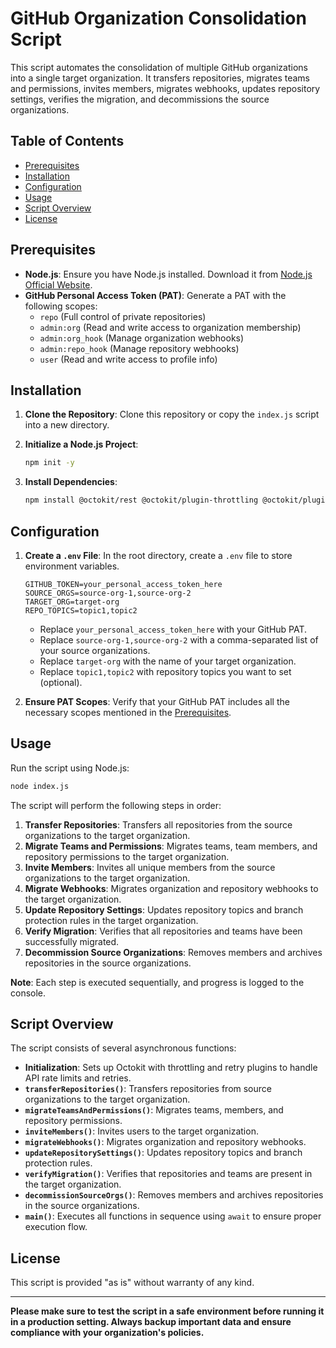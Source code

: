 # GitHub Organization Consolidation Script

This script automates the consolidation of multiple GitHub organizations into a single target organization. It transfers repositories, migrates teams and permissions, invites members, migrates webhooks, updates repository settings, verifies the migration, and decommissions the source organizations.

## Table of Contents

- [Prerequisites](#prerequisites)
- [Installation](#installation)
- [Configuration](#configuration)
- [Usage](#usage)
- [Script Overview](#script-overview)
- [License](#license)

## Prerequisites

- **Node.js**: Ensure you have Node.js installed. Download it from [Node.js Official Website](https://nodejs.org/).
- **GitHub Personal Access Token (PAT)**: Generate a PAT with the following scopes:
  - `repo` (Full control of private repositories)
  - `admin:org` (Read and write access to organization membership)
  - `admin:org_hook` (Manage organization webhooks)
  - `admin:repo_hook` (Manage repository webhooks)
  - `user` (Read and write access to profile info)

## Installation

1. **Clone the Repository**: Clone this repository or copy the `index.js` script into a new directory.

2. **Initialize a Node.js Project**:

   ```bash
   npm init -y
   ```

3. **Install Dependencies**:

   ```bash
   npm install @octokit/rest @octokit/plugin-throttling @octokit/plugin-retry dotenv
   ```

## Configuration

1. **Create a `.env` File**: In the root directory, create a `.env` file to store environment variables.

   ```env
   GITHUB_TOKEN=your_personal_access_token_here
   SOURCE_ORGS=source-org-1,source-org-2
   TARGET_ORG=target-org
   REPO_TOPICS=topic1,topic2
   ```

   - Replace `your_personal_access_token_here` with your GitHub PAT.
   - Replace `source-org-1,source-org-2` with a comma-separated list of your source organizations.
   - Replace `target-org` with the name of your target organization.
   - Replace `topic1,topic2` with repository topics you want to set (optional).

2. **Ensure PAT Scopes**: Verify that your GitHub PAT includes all the necessary scopes mentioned in the [Prerequisites](#prerequisites).

## Usage

Run the script using Node.js:

```bash
node index.js
```

The script will perform the following steps in order:

1. **Transfer Repositories**: Transfers all repositories from the source organizations to the target organization.
2. **Migrate Teams and Permissions**: Migrates teams, team members, and repository permissions to the target organization.
3. **Invite Members**: Invites all unique members from the source organizations to the target organization.
4. **Migrate Webhooks**: Migrates organization and repository webhooks to the target organization.
5. **Update Repository Settings**: Updates repository topics and branch protection rules in the target organization.
6. **Verify Migration**: Verifies that all repositories and teams have been successfully migrated.
7. **Decommission Source Organizations**: Removes members and archives repositories in the source organizations.

**Note**: Each step is executed sequentially, and progress is logged to the console.

## Script Overview

The script consists of several asynchronous functions:

- **Initialization**: Sets up Octokit with throttling and retry plugins to handle API rate limits and retries.
- **`transferRepositories()`**: Transfers repositories from source organizations to the target organization.
- **`migrateTeamsAndPermissions()`**: Migrates teams, members, and repository permissions.
- **`inviteMembers()`**: Invites users to the target organization.
- **`migrateWebhooks()`**: Migrates organization and repository webhooks.
- **`updateRepositorySettings()`**: Updates repository topics and branch protection rules.
- **`verifyMigration()`**: Verifies that repositories and teams are present in the target organization.
- **`decommissionSourceOrgs()`**: Removes members and archives repositories in the source organizations.
- **`main()`**: Executes all functions in sequence using `await` to ensure proper execution flow.

## License

This script is provided "as is" without warranty of any kind.

---

**Please make sure to test the script in a safe environment before running it in a production setting. Always backup important data and ensure compliance with your organization's policies.**